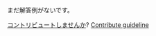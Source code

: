 
まだ解答例がないです。

[コントリビュートしませんか](https://github.com/BFEdev/BFE.dev-solutions/blob/main/quiz/property-key_ja.md)?  [Contribute guideline](https://github.com/BFEdev/BFE.dev-solutions#how-to-contribute)
